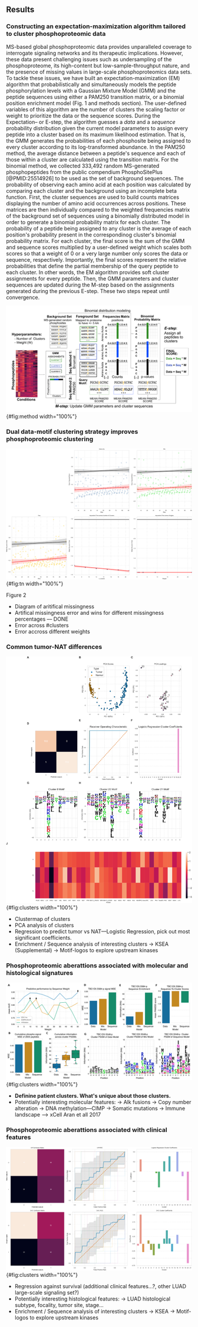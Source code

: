 ## Results


### Constructing an expectation-maximization algorithm tailored to cluster phosphoproteomic data

MS-based global phosphoproteomic data provides unparalleled coverage to interrogate signaling networks and its therapeutic implications. However, these data present challenging issues such as undersampling of the phosphoproteome, its high-content but low-sample-throughput nature, and the presence of missing values in large-scale phosphoproteomics data sets. To tackle these issues, we have built an expectation-maximization (EM) algorithm that probabilistically and simultaneously models the peptide phosphorylation levels with a Gaussian Mixture Model (GMM) and the peptide sequences using either a PAM250 transition matrix, or a binomial position enrichment model (Fig. 1 and methods section). The user-defined variables of this algorithm are the number of clusters the scaling factor or weight to prioritize the data or the sequence scores. During the Expectation– or E-step, the algorithm guesses a *data* and a *sequence* probability distribution given the current model parameters to assign every peptide into a cluster based on its maximum likelihood estimation. That is, the GMM generates the probabilities of each phosphosite being assigned to every cluster according to its log-transformed abundance. In the PAM250 method, the average distance between a peptide's sequence and each of those within a cluster are calculated using the transition matrix. For the binomial method, we collected 333,492 random MS-generated phosphopeptides from the public compendium PhosphoSitePlus [@PMID:25514926] to be used as the set of background sequences. The probability of observing each amino acid at each position was calculated by comparing each cluster and the background using an incomplete beta function. First, the cluster sequences are used to build counts matrices displaying the number of amino acid occurrences across positions. These matrices are then individually compared to the weighted frequencies matrix of the background set of sequences using a binomially distributed model in order to generate a binomial probability matrix for each cluster. The probability of a peptide being assigned to any cluster is the average of each position's probability present in the correspondinog cluster's binomial probability matrix. For each cluster, the final score is the sum of the GMM and sequence scores multiplied by a user-defined weight which scales both scores so that a weight of 0 or a very large number only scores the data or sequence, respectively. Importantly, the final scores represent the relative probabilities that define the partial membership of the query peptide to each cluster. In other words, the EM algorithm provides soft cluster assignments for every peptide. Then, the GMM parameters and cluster sequences are updated during the M-step based on the assignments generated during the previous E-step. These two steps repeat until convergence.

![Its caption.](EM_diagram.svg "Figure 1"){#fig:method width="100%"}


### Dual data-motif clustering strategy improves phosphoproteomic clustering


![**Figure 2.** Its caption.](figureM2.svg "Figure 2"){#fig:tn width="100%"}

Figure 2
- Diagram of aritifical missingness
- Artifical missingness error and wins for different missingness percentages –– DONE
- Error across #clusters
- Error accross different weights

### Common tumor-NAT differences

![**Figure 3.** Its caption.](figureM3.svg "Figure 3"){#fig:clusters width="100%"}
- Clustermap of clusters
- PCA analysis of clusters
- Regression to predict tumor vs NAT––Logistic Regression, pick out most significant coefficients. 
- Enrichment / Sequence analysis of interesting clusters
    -> KSEA (Supplemental)
    -> Motif-logos to explore upstream kinases

### Phosphoproteomic aberattions associated with molecular and histological signatures

![**Figure 4.** Its caption.](figureM4.svg "Figure 4"){#fig:clusters width="100%"}
- **Definine patient clusters. What's unique about those clusters.** 
- Potentially interesting molecular features:
    -> Alk fusions
    -> Copy number alteration
    -> DNA methylation––CIMP
    -> Somatic mutations
    -> Immune landscape ––> xCell Aran et all 2017

    
### Phosphoproteomic aberattions associated with clinical features

![**Figure 5.** Its caption.](figureM5.svg "Figure 5"){#fig:clusters width="100%"}
- Regression against survival (additional clinical features...?, other LUAD large-scale signaling set?)
- Potentially interesting histological features:
    -> LUAD histological subtype, focality, tumor site, stage...
- Enrichment / Sequence analysis of interesting clusters
    -> KSEA
    -> Motif-logos to explore upstream kinases